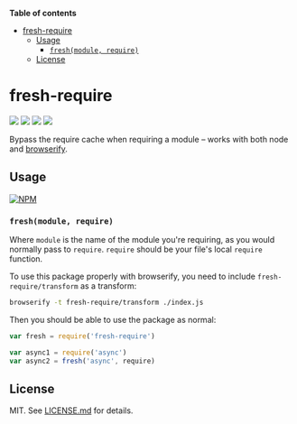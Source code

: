 <!-- START doctoc generated TOC please keep comment here to allow auto update -->
<!-- DON'T EDIT THIS SECTION, INSTEAD RE-RUN doctoc TO UPDATE -->
**Table of contents**

- [fresh-require](#fresh-require)
  - [Usage](#usage)
    - [`fresh(module, require)`](#freshmodule-require)
  - [License](#license)

<!-- END doctoc generated TOC please keep comment here to allow auto update -->

# fresh-require
![](http://img.shields.io/badge/stability-experimental-orange.svg?style=flat)
![](http://img.shields.io/npm/v/fresh-require.svg?style=flat)
![](http://img.shields.io/npm/dm/fresh-require.svg?style=flat)
![](http://img.shields.io/npm/l/fresh-require.svg?style=flat)

Bypass the require cache when requiring a module – works with both node and
[browserify](http://browserify.org/).

## Usage

[![NPM](https://nodei.co/npm/fresh-require.png)](https://nodei.co/npm/fresh-require/)

### `fresh(module, require)`

Where `module` is the name of the module you're requiring, as you would normally
pass to `require`. `require` should be your file's local `require` function.

To use this package properly with browserify, you need to include
`fresh-require/transform` as a transform:

``` bash
browserify -t fresh-require/transform ./index.js
```

Then you should be able to use the package as normal:

``` javascript
var fresh = require('fresh-require')

var async1 = require('async')
var async2 = fresh('async', require)
```

## License

MIT. See [LICENSE.md](http://github.com/hughsk/fresh-require/blob/master/LICENSE.md) for details.
